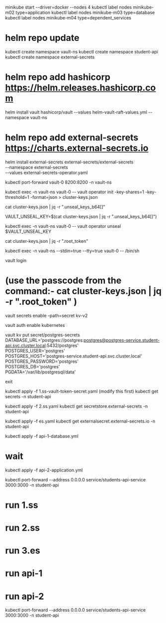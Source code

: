 minikube start --driver=docker --nodes 4
kubectl label nodes minikube-m02 type=application
kubectl label nodes minikube-m03 type=database
kubectl label nodes minikube-m04 type=dependent_services



# helm repo update
kubectl create namespace vault-ns
kubectl create namespace student-api
kubectl create namespace external-secrets

# helm repo add hashicorp https://helm.releases.hashicorp.com
helm install vault hashicorp/vault --values helm-vault-raft-values.yml --namespace vault-ns


# helm repo add external-secrets https://charts.external-secrets.io
helm install external-secrets external-secrets/external-secrets \
  --namespace external-secrets \
  --values external-secrets-operator.yaml
  

kubectl port-forward vault-0 8200:8200 -n vault-ns


kubectl exec  -n vault-ns vault-0 -- vault operator init -key-shares=1 -key-threshold=1 -format=json > cluster-keys.json

cat cluster-keys.json | jq -r ".unseal_keys_b64[]"

VAULT_UNSEAL_KEY=$(cat cluster-keys.json | jq -r ".unseal_keys_b64[]")

kubectl exec  -n vault-ns vault-0 -- vault operator unseal $VAULT_UNSEAL_KEY

cat cluster-keys.json | jq -r ".root_token"

kubectl exec  -n vault-ns --stdin=true --tty=true vault-0 -- /bin/sh

vault login 
# (use the passcode from the command:- cat cluster-keys.json | jq -r ".root_token" )

vault secrets enable -path=secret kv-v2

vault auth enable kubernetes


vault kv put secret/postgres-secrets \
    DATABASE_URL='postgres://postgres:postgres@postgres-service.student-api.svc.cluster.local:5432/postgres' \
    POSTGRES_USER='postgres' \
    POSTGRES_HOST='postgres-service.student-api.svc.cluster.local' \
    POSTGRES_PASSWORD='postgres' \
    POSTGRES_DB='postgres' \
    PGDATA='/var/lib/postgresql/data'

exit


kubectl apply -f 1.ss-vault-token-secret.yaml (modify this first)
kubectl get secrets -n student-api

kubectl apply -f 2.ss.yaml
kubectl get secretstore.external-secrets -n student-api

kubectl apply -f es.yaml
kubectl get externalsecret.external-secrets.io -n student-api

kubectl apply -f api-1-database.yml
# wait
kubectl apply -f api-2-application.yml

kubectl port-forward --address 0.0.0.0 service/students-api-service 3000:3000 -n student-api


# run 1.ss
# run 2.ss
# run 3.es
# run api-1
# run api-2

kubectl port-forward --address 0.0.0.0 service/students-api-service 3000:3000 -n student-api
